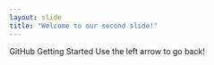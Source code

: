 ```yaml
---
layout: slide
title: "Welcome to our second slide!"
---
```

GitHub Getting Started
Use the left arrow to go back!
